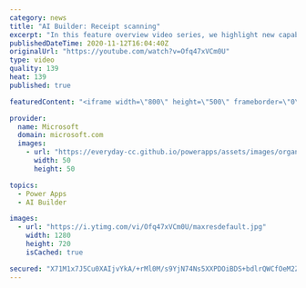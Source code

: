 ```yaml
---
category: news
title: "AI Builder: Receipt scanning"
excerpt: "In this feature overview video series, we highlight new capabilities included in the latest update to AI Builder.  Receipt scanning is a new AI Builder feature that processes receipts to identify and extract information. The AI model identifies receipt data, merchant information, total price, and taxes"
publishedDateTime: 2020-11-12T16:04:40Z
originalUrl: "https://youtube.com/watch?v=Ofq47xVCm0U"
type: video
quality: 139
heat: 139
published: true

featuredContent: "<iframe width=\"800\" height=\"500\" frameborder=\"0\" src=\"https://www.youtube.com/embed/Ofq47xVCm0U\" allow=\"accelerometer; autoplay; encrypted-media; gyroscope; picture-in-picture\" allowfullscreen></iframe>"

provider:
  name: Microsoft
  domain: microsoft.com
  images:
    - url: "https://everyday-cc.github.io/powerapps/assets/images/organizations/microsoft.com-50x50.jpg"
      width: 50
      height: 50

topics:
  - Power Apps
  - AI Builder

images:
  - url: "https://i.ytimg.com/vi/Ofq47xVCm0U/maxresdefault.jpg"
    width: 1280
    height: 720
    isCached: true

secured: "X71M1x7J5Cu0XAIjvYkA/+rMl0M/s9YjN74Ns5XXPDOiBDS+bdlrQWCfOeM2Z3MEL/HwpMI1ZY66DRBkt+2XC9pjKRq1tSCfvec+zNJahJTOJ1NN+9srheK156qsIlZuUomESnN+UO7fe6lYnjtVHti0zegCaEoFZrbDy56KhnfjRbFvmS8EJiDQDdjAxzm466DgN7yPhAZJJJLvoBtgKVvYLJML8cbmzTs8CxnBzJamlVCOvVMyikXNRV9qf57EU8YC1p/BCDipjYtTWuBtB4VRT/xjy/9OlSb+pSdJ80DLzEmhwpPkPVSjbx+Vb9I/R/h3VfOtd7JP6YyDuqhq4JdJmDpec6o2iqo2/ZWjaTyAhVMAP2FR2ni+OU43AGr4bmBuYUjAMC/4avu9ywOg7bSjbb8uTeTUT3TkwykbOizwWbVp7cJznDIDAnJNJEGh;GpWP8rpNTj/cbzmwTH3vRQ=="
---
```


